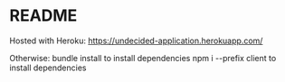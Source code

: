 # README

Hosted with Heroku: https://undecided-application.herokuapp.com/

Otherwise: 
bundle install to install dependencies
npm i --prefix client to install dependencies
